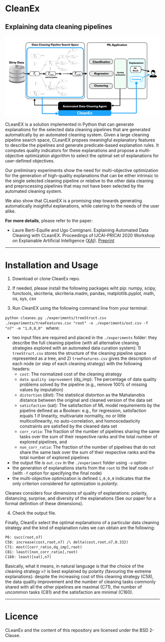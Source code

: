 # CleanEx
## Explaining data cleaning pipelines

![CleanEx](./images/cleanex.png)

CLeanEX is a solution implemented in Python that can generate explanations for the selected data cleaning pipelines that are generated automatically by an automated cleaning system. Given a large cleaning pipeline search space, CLeanEX propses meaningful explanatory features to describe the pipelines and generate predicate-based explanation rules. 
It computes quality indicators for these explanations and propose a multi-objective optimization algorithm to select the optimal set of explanations for user-defined objectives. 

Our preliminary experiments show the need for multi-objective optimization for the generation of high-quality explanations that can be either intrinsic to the single selected cleaning pipeline or relative to the other data cleaning and preprocessing pipelines that may not have been selected by the automated cleaning system.

We also show that CLeanEX is a promising step towards generating automatically insightful explanations, while catering to the needs of the user alike.

**For more details**, please refer to the paper: 

- Laure Berti-Equille and Ugo Comignani. Explaining Automated Data Cleaning with CLeanEX. Proceedings of IJCAI-PRICAI 2020 Workshop on Explainable Artificial Intelligence ([XAI](https://sites.google.com/view/xai2020/)). [Preprint](https://drive.google.com/file/d/1s2N7SlxVptn96yfhLJiJnd5RW0JJlGC_/view)

--------------------------

Installation and Usage
=================

1. Download or clone CleanEx repo. 

2. If needed, please install the following packages wiht pip: numpy, scipy, functools, skcriteria, skcriteria.madm, pandas, matplotlib.pyplot, math, os, sys, csv

3. Run CleanEX using the following command line from your terminal:

``python cleanex.py ./experiments/treeStruct.csv ./experiments/treeFeatures.csv "root" -o ./experiments/out.csv -f  "n7" -m "1,0,0,0"
``
where:
* two input files are required and placed in the `./experiments` folder: they  describe the full cleaning pipeline (with all alternative cleaning strategies explored with an automated data curation system): 1) `treeStruct.csv` stores the structure of the cleaning pipeline space represented as a tree, and 2) `treeFeatures.csv` gives the description of each node (or step of each cleaning strategy) with the following headers:
    - `cost`: The normalized cost of the cleaning strategy
    - `data quality improvement` (dq_imp): The percentage of data quality problems solved by the pipeline (e.g., remove 100% of missing values by imputation)
    - `distortion` (dist): The statistical distortion as the Mahalanobis distance between the original and cleaned version of the data set
    - `satisfaction` (sat): The satisfaction of ML model requirements by the pipeline defined as a Boolean: e.g., for regression, satisfaction equals 1 if linearity, multivariate normality, no or little multicollinearity, no auto-correlation, and homoscedasticity constraints are satisfied by the cleaned data set
    - `corr_ratio`: The fraction of the number of pipelines sharing the same tasks over the sum of their respective ranks and the total number of explored pipelines, and
    - `non_corr_ratio`: The fraction of the number of pipelines that do not share the same task over the sum of their respective ranks and the total number of explored pipelines 
* the output file is `out.csv` in the `./experiment` folder using `-o` option
* the generation of explanations starts from the `root` to the leaf node `n7` (with `-f` option for specifying the final node) 
* the multi-objective optimization is defined  `1,0,0,0` indicates that the only criterion considered for optimization is *polarity*. 

Cleanex considers four dimensions of quality of explanations: polarity, distancing, surprise, and diversity of the explanations (See our paper for a formal definition of these dimensions). 

4. Check the output file.

Finally, CleanEx select the optimal explanations of a particular data cleaning strategy and the kind of explanation rules we can obtain are the following:
```
P6: succ(root,n7)
C58: increase(cost,root,n7) /\ delta(cost,root,n7,0.332)
C71: most([corr_ratio,dq_imp],root)
C81: least([non_corr_ratio],root)
C160: least([sat],n7)
```

Basically, what it means, in natural language is that the choice of the cleaning strategy `n7` is best explained by polarity (favouring the extreme explanations): despite the increasing cost of this cleaning strategy (C58),  the data quality improvement and the number of cleaning tasks commonly shared with all the other pipelines are maximal (C71), the number of uncommon tasks (C81) and the satisfaction are minimal (C160).


--------------------------

Licence
=================

CLeanEx and the content of this repository are licensed under the BSD 2-Clause.
